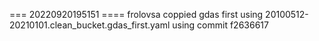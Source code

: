 === 20220920195151 ====
frolovsa coppied gdas first using 20100512-20210101.clean_bucket.gdas_first.yaml
using commit f2636617

